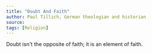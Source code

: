 ```yaml
---
title: "Doubt And Faith"
author: Paul Tillich, German theologian and historian
source:
tags: [Religion]
---
```


Doubt isn't the opposite of faith; it is an element of faith.
